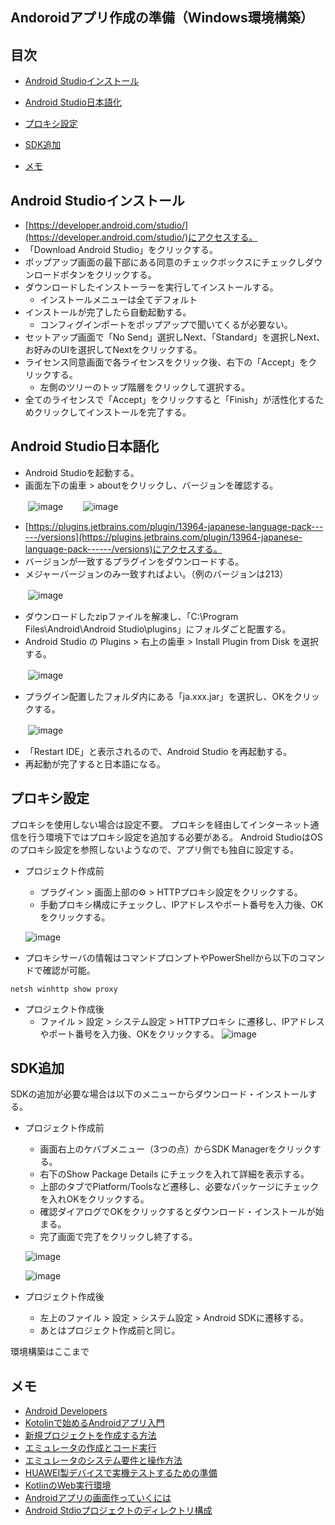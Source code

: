 ## Andoroidアプリ作成の準備（Windows環境構築）
## 目次
- [Android Studioインストール](#anchor1)
- [Android Studio日本語化](#anchor2)
- [プロキシ設定](#anchor3)
- [SDK追加](#anchor4)

- [メモ](#anchor99)

<a id="anchor1"></a>
## Android Studioインストール
- [https://developer.android.com/studio/](https://developer.android.com/studio/)にアクセスする。
- 「Download Android Studio」をクリックする。
- ポップアップ画面の最下部にある同意のチェックボックスにチェックしダウンロードボタンをクリックする。
- ダウンロードしたインストーラーを実行してインストールする。
  - インストールメニューは全てデフォルト
- インストールが完了したら自動起動する。
  - コンフィグインポートをポップアップで聞いてくるが必要ない。
- セットアップ画面で「No Send」選択しNext、「Standard」を選択しNext、お好みのUIを選択してNextをクリックする。
- ライセンス同意画面で各ライセンスをクリック後、右下の「Accept」をクリックする。
  - 左側のツリーのトップ階層をクリックして選択する。
- 全てのライセンスで「Accept」をクリックすると「Finish」が活性化するためクリックしてインストールを完了する。

<a id="anchor2"></a>
## Android Studio日本語化
- Android Studioを起動する。
- 画面左下の歯車 > aboutをクリックし、バージョンを確認する。

　　![image](https://user-images.githubusercontent.com/87625373/208794823-21b746d8-899b-451e-a465-849a38111bde.png)
　　![image](https://user-images.githubusercontent.com/87625373/208795180-9e6c35bb-6bd2-40ec-8a89-fd5353562655.png)

- [https://plugins.jetbrains.com/plugin/13964-japanese-language-pack------/versions](https://plugins.jetbrains.com/plugin/13964-japanese-language-pack------/versions)にアクセスする。
- バージョンが一致するプラグインをダウンロードする。
- メジャーバージョンのみ一致すればよい。（例のバージョンは213）

　　![image](https://user-images.githubusercontent.com/87625373/208795818-2c21a8c4-6e28-4b61-92e8-241bc92142e1.png)

- ダウンロードしたzipファイルを解凍し、「C:\Program Files\Android\Android Studio\plugins」にフォルダごと配置する。
- Android Studio の Plugins > 右上の歯車 > Install Plugin from Disk を選択する。

　　![image](https://user-images.githubusercontent.com/87625373/208794100-c1d7e6e5-942e-4483-bfb1-2511743273b3.png)

- プラグイン配置したフォルダ内にある「ja.xxx.jar」を選択し、OKをクリックする。

　　![image](https://user-images.githubusercontent.com/87625373/208796680-2f47eb23-489e-4836-b001-110467e76747.png)

- 「Restart IDE」と表示されるので、Android Studio を再起動する。
- 再起動が完了すると日本語になる。

<a id="anchor3"></a>
## プロキシ設定
プロキシを使用しない場合は設定不要。
プロキシを経由してインターネット通信を行う環境下ではプロキシ設定を追加する必要がある。
Android StudioはOSのプロキシ設定を参照しないようなので、アプリ側でも独自に設定する。
- プロジェクト作成前
  - プラグイン > 画面上部の⚙ > HTTPプロキシ設定をクリックする。
  - 手動プロキシ構成にチェックし、IPアドレスやポート番号を入力後、OKをクリックする。

  ![image](https://user-images.githubusercontent.com/87625373/209893897-4b40b1f5-5bbd-49e4-a4e1-e12676bc3bbb.png)

- プロキシサーバの情報はコマンドプロンプトやPowerShellから以下のコマンドで確認が可能。
```
netsh winhttp show proxy
```

- プロジェクト作成後
  - ファイル > 設定 > システム設定 > HTTPプロキシ に遷移し、IPアドレスやポート番号を入力後、OKをクリックする。
  ![image](https://user-images.githubusercontent.com/87625373/209636427-12a2ccac-a318-478e-9662-0c1608dd8333.png)

<a id="anchor4"></a>
## SDK追加
SDKの追加が必要な場合は以下のメニューからダウンロード・インストールする。
- プロジェクト作成前
  - 画面右上のケバブメニュー（3つの点）からSDK Managerをクリックする。
  - 右下のShow Package Details にチェックを入れて詳細を表示する。
  - 上部のタブでPlatform/Toolsなど遷移し、必要なパッケージにチェックを入れOKをクリックする。
  - 確認ダイアログでOKをクリックするとダウンロード・インストールが始まる。
  - 完了画面で完了をクリックし終了する。

  ![image](https://user-images.githubusercontent.com/87625373/209634147-d09ed3c9-8cfd-4e6a-8e01-49df391ec483.png)

  ![image](https://user-images.githubusercontent.com/87625373/209634422-d8c37b29-9a5b-4b5b-83cb-ac4497884bcf.png)

- プロジェクト作成後
  - 左上のファイル > 設定 > システム設定 > Android SDKに遷移する。
  - あとはプロジェクト作成前と同じ。

環境構築はここまで

<a id="anchor99"></a>
## メモ
- [Android Developers](https://developer.android.com/?hl=ja)
- [Kotolinで始めるAndroidアプリ入門](https://qiita.com/k-ysd/items/4efdecdfd60afe333a3a)
- [新規プロジェクトを作成する方法](https://original-game.com/develop-android-app-2/)
- [エミュレータの作成とコード実行](https://pouhon.net/android-avd/4698/)
- [エミュレータのシステム要件と操作方法](https://developer.android.com/studio/run/emulator?hl=ja#requirements)
- [HUAWEI製デバイスで実機テストするための準備](https://pouhon.net/android-connection/4619/)
- [KotlinのWeb実行環境](https://developer.android.com/training/kotlinplayground?hl=ja)
- [Androidアプリの画面作っていくには](https://qiita.com/cawmate_hitomi/items/35ae7c218090ae8f60b1)
- [Android Stdioプロジェクトのディレクトリ構成](http://gmonsoon.blog96.fc2.com/blog-entry-107.html)
